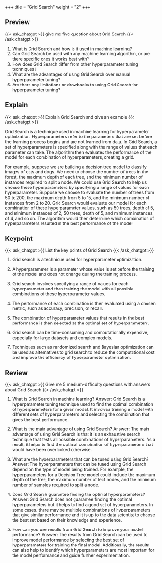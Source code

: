 +++
title = "Grid Search"
weight = "2"
+++
## Preview
{{< ask_chatgpt >}}
give me five question about Grid Search
{{< /ask_chatgpt >}}

1. What is Grid Search and how is it used in machine learning?
2. Can Grid Search be used with any machine learning algorithm, or are there specific ones it works best with?
3. How does Grid Search differ from other hyperparameter tuning techniques?
4. What are the advantages of using Grid Search over manual hyperparameter tuning?
5. Are there any limitations or drawbacks to using Grid Search for hyperparameter tuning?   

## Explain
{{< ask_chatgpt >}}
Explain Grid Search and give an example
{{< /ask_chatgpt >}}

Grid Search is a technique used in machine learning for hyperparameter optimization. Hyperparameters refer to the parameters that are set before the learning process begins and are not learned from data. In Grid Search, a set of hyperparameters is specified along with the range of values that each parameter can take. The algorithm then evaluates the performance of the model for each combination of hyperparameters, creating a grid.

For example, suppose we are building a decision tree model to classify images of cats and dogs. We need to choose the number of trees in the forest, the maximum depth of each tree, and the minimum number of instances required to split a node. We could use Grid Search to help us choose these hyperparameters by specifying a range of values for each hyperparameter. Suppose we choose to evaluate the number of trees from 50 to 200, the maximum depth from 5 to 15, and the minimum number of instances from 2 to 20. Grid Search would evaluate our model for each combination of these hyperparameter values, such as 50 trees, depth of 5, and minimum instances of 2, 50 trees, depth of 5, and minimum instances of 4, and so on. The algorithm would then determine which combination of hyperparameters resulted in the best performance of the model.   

## Keypoint
{{< ask_chatgpt >}}
List the key points of Grid Search
{{< /ask_chatgpt >}}

1. Grid search is a technique used for hyperparameter optimization.

2. A hyperparameter is a parameter whose value is set before the training of the model and does not change during the training process.

3. Grid search involves specifying a range of values for each hyperparameter and then training the model with all possible combinations of these hyperparameter values.

4. The performance of each combination is then evaluated using a chosen metric, such as accuracy, precision, or recall.

5. The combination of hyperparameter values that results in the best performance is then selected as the optimal set of hyperparameters.

6. Grid search can be time-consuming and computationally expensive, especially for large datasets and complex models.

7. Techniques such as randomized search and Bayesian optimization can be used as alternatives to grid search to reduce the computational cost and improve the efficiency of hyperparameter optimization.   

## Review
{{< ask_chatgpt >}}
Give me 5 medium-difficulty questions with answers about Grid Search
{{< /ask_chatgpt >}}

1. What is Grid Search in machine learning?
Answer: Grid Search is a hyperparameter tuning technique used to find the optimal combination of hyperparameters for a given model. It involves training a model with different sets of hyperparameters and selecting the combination that gives the best performance.

2. What is the main advantage of using Grid Search?
Answer: The main advantage of using Grid Search is that it is an exhaustive search technique that tests all possible combinations of hyperparameters. As a result, it helps to find the optimal combination of hyperparameters that would have been overlooked otherwise.

3. What are the hyperparameters that can be tuned using Grid Search?
Answer: The hyperparameters that can be tuned using Grid Search depend on the type of model being trained. For example, the hyperparameters for a Decision Tree model could include the maximum depth of the tree, the maximum number of leaf nodes, and the minimum number of samples required to split a node.

4. Does Grid Search guarantee finding the optimal hyperparameters?
Answer: Grid Search does not guarantee finding the optimal hyperparameters but it helps to find a good set of hyperparameters. In some cases, there may be multiple combinations of hyperparameters that give similar performance and it is up to the data scientist to choose the best set based on their knowledge and experience.

5. How can you use results from Grid Search to improve your model performance?
Answer: The results from Grid Search can be used to improve model performance by selecting the best set of hyperparameters for training the final model. Additionally, the results can also help to identify which hyperparameters are most important for the model performance and guide further experimentation.   

